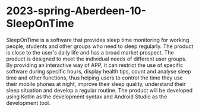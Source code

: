 # 2023-spring-Aberdeen-10-SleepOnTime
SleepOnTime is a software that provides sleep time monitoring for working people, students and other groups who need to sleep regularly. The product is close to the user's daily life and has a broad market prospect. The product is designed to meet the individual needs of different user groups. By providing an interactive way of APP, it can restrict the use of specific software during specific hours, display health tips, count and analyse sleep time and other functions, thus helping users to control the time they use their mobile phones at night, improve their sleep quality, understand their sleep situation and develop a regular routine. The product will be developed using Kotlin as the development syntax and Android Studio as the development tool.
